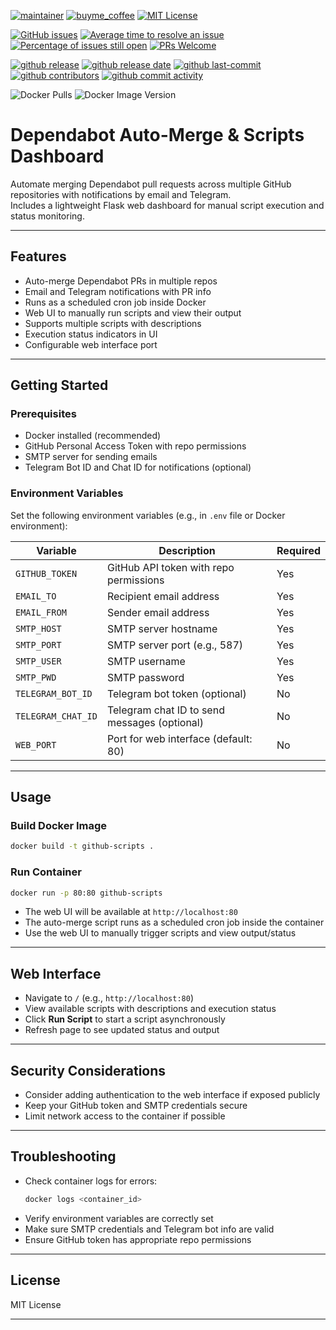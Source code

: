 
[![maintainer](https://img.shields.io/badge/maintainer-Geert%20Meersman-green?style=for-the-badge&logo=github)](https://github.com/geertmeersman)
[![buyme_coffee](https://img.shields.io/badge/Buy%20me%20an%20Omer-donate-yellow?style=for-the-badge&logo=buymeacoffee)](https://www.buymeacoffee.com/geertmeersman)
[![MIT License](https://img.shields.io/github/license/geertmeersman/github-scripts?style=for-the-badge)](https://github.com/geertmeersman/github-scripts/blob/main/LICENSE)

[![GitHub issues](https://img.shields.io/github/issues/geertmeersman/github-scripts)](https://github.com/geertmeersman/github-scripts/issues)
[![Average time to resolve an issue](http://isitmaintained.com/badge/resolution/geertmeersman/github-scripts.svg)](http://isitmaintained.com/project/geertmeersman/github-scripts)
[![Percentage of issues still open](http://isitmaintained.com/badge/open/geertmeersman/github-scripts.svg)](http://isitmaintained.com/project/geertmeersman/github-scripts)
[![PRs Welcome](https://img.shields.io/badge/PRs-Welcome-brightgreen.svg)](https://github.com/geertmeersman/github-scripts/pulls)

[![github release](https://img.shields.io/github/v/release/geertmeersman/github-scripts?logo=github)](https://github.com/geertmeersman/github-scripts/releases)
[![github release date](https://img.shields.io/github/release-date/geertmeersman/github-scripts)](https://github.com/geertmeersman/github-scripts/releases)
[![github last-commit](https://img.shields.io/github/last-commit/geertmeersman/github-scripts)](https://github.com/geertmeersman/github-scripts/commits)
[![github contributors](https://img.shields.io/github/contributors/geertmeersman/github-scripts)](https://github.com/geertmeersman/github-scripts/graphs/contributors)
[![github commit activity](https://img.shields.io/github/commit-activity/y/geertmeersman/github-scripts?logo=github)](https://github.com/geertmeersman/github-scripts/commits/main)

![Docker Pulls](https://img.shields.io/docker/pulls/geertmeersman/github-scripts)
![Docker Image Version](https://img.shields.io/docker/v/geertmeersman/github-scripts?label=docker%20image%20version)



# Dependabot Auto-Merge & Scripts Dashboard

Automate merging Dependabot pull requests across multiple GitHub repositories with notifications by email and Telegram.  
Includes a lightweight Flask web dashboard for manual script execution and status monitoring.

---

## Features

- Auto-merge Dependabot PRs in multiple repos
- Email and Telegram notifications with PR info
- Runs as a scheduled cron job inside Docker
- Web UI to manually run scripts and view their output
- Supports multiple scripts with descriptions
- Execution status indicators in UI
- Configurable web interface port

---

## Getting Started

### Prerequisites

- Docker installed (recommended)
- GitHub Personal Access Token with repo permissions
- SMTP server for sending emails
- Telegram Bot ID and Chat ID for notifications (optional)

### Environment Variables

Set the following environment variables (e.g., in `.env` file or Docker environment):

| Variable          | Description                                 | Required  |
|-------------------|---------------------------------------------|-----------|
| `GITHUB_TOKEN`    | GitHub API token with repo permissions      | Yes       |
| `EMAIL_TO`        | Recipient email address                     | Yes       |
| `EMAIL_FROM`      | Sender email address                        | Yes       |
| `SMTP_HOST`       | SMTP server hostname                        | Yes       |
| `SMTP_PORT`       | SMTP server port (e.g., 587)                | Yes       |
| `SMTP_USER`       | SMTP username                               | Yes       |
| `SMTP_PWD`        | SMTP password                               | Yes       |
| `TELEGRAM_BOT_ID` | Telegram bot token (optional)               | No        |
| `TELEGRAM_CHAT_ID`| Telegram chat ID to send messages (optional)| No        |
| `WEB_PORT`        | Port for web interface (default: 80)        | No        |

---

## Usage

### Build Docker Image

```bash
docker build -t github-scripts .
```

### Run Container

```bash
docker run -p 80:80 github-scripts
```

- The web UI will be available at `http://localhost:80`
- The auto-merge script runs as a scheduled cron job inside the container
- Use the web UI to manually trigger scripts and view output/status

---

## Web Interface

- Navigate to `/` (e.g., `http://localhost:80`)
- View available scripts with descriptions and execution status
- Click **Run Script** to start a script asynchronously
- Refresh page to see updated status and output

---

## Security Considerations

- Consider adding authentication to the web interface if exposed publicly
- Keep your GitHub token and SMTP credentials secure
- Limit network access to the container if possible

---

## Troubleshooting

- Check container logs for errors:
  ```bash
  docker logs <container_id>
  ```
- Verify environment variables are correctly set
- Make sure SMTP credentials and Telegram bot info are valid
- Ensure GitHub token has appropriate repo permissions

---

## License

MIT License

---

